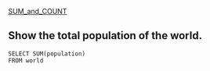 [SUM_and_COUNT](https://sqlzoo.net/wiki/SUM_and_COUNT)

## Show the total population of the world.

    SELECT SUM(population)
    FROM world
